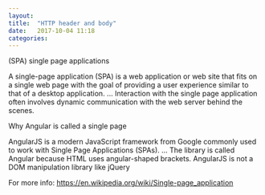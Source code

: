 ```yaml
---
layout: 
title:  "HTTP header and body"
date:   2017-10-04 11:18
categories: 
---
```


(SPA) single page applications

A single-page application (SPA) is a web application or web site that fits on a single web page with the goal of providing a user experience similar to that of a desktop application. ... Interaction with the single page application often involves dynamic communication with the web server behind the scenes.

Why Angular is called a single page

AngularJS is a modern JavaScript framework from Google commonly used to work with Single Page Applications (SPAs). ... The library is called Angular because HTML uses angular-shaped brackets. AngularJS is not a DOM manipulation library like jQuery

For more info: https://en.wikipedia.org/wiki/Single-page_application

